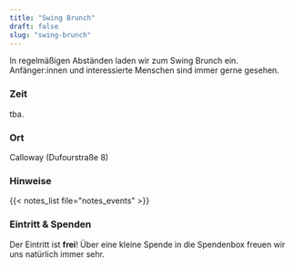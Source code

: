 ```yaml
---
title: "Swing Brunch"
draft: false
slug: "swing-brunch"
---
```


In regelmäßigen Abständen laden wir zum Swing Brunch ein. Anfänger:innen und interessierte Menschen sind immer gerne gesehen. 

### Zeit
tba.

### Ort
Calloway (Dufourstraße 8)

### Hinweise
{{< notes_list file="notes_events" >}}

### Eintritt & Spenden
Der Eintritt ist **frei**! Über eine kleine Spende in die Spendenbox freuen wir uns natürlich immer sehr.
